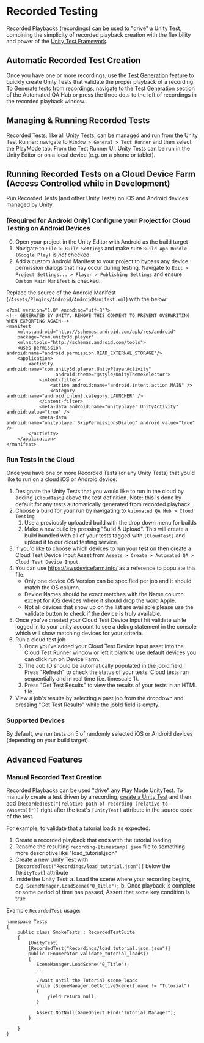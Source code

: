 # Recorded Testing
Recorded Playbacks (recordings) can be used to "drive" a Unity Test, combining the simplicity of recorded playback creation with the flexibility and power of the [Unity Test Framework](https://docs.unity3d.com/Packages/com.unity.test-framework@latest).

## Automatic Recorded Test Creation
Once you have one or more recordings, use the [Test Generation](TestGeneration.md) feature to quickly create Unity Tests that validate the proper playback of a recording. To Generate tests from recordings, navigate to the Test Generation section of the Automated QA Hub or press the three dots to the left of recordings in the recorded playback window..

## Managing & Running Recorded Tests
Recorded Tests, like all Unity Tests, can be managed and run from the Unity Test Runner: navigate to `Window > General > Test Runner` and then select the PlayMode tab. From the Test Runner UI, Unity Tests can be run in the Unity Editor or on a local device (e.g. on a phone or tablet).

## Running Recorded Tests on a Cloud Device Farm (Access Controlled while in Development)
Run Recorded Tests (and other Unity Tests) on iOS and Android devices managed by Unity.

### [Required for Android Only] Configure your Project for Cloud Testing on Android Devices
0. Open your project in the Unity Editor with Android as the build target
1. Navigate to `File > Build Settings` and make sure `Build App Bundle (Google Play)` is *not* checked.
2. Add a custom Android Manifest to your project to bypass any device permission dialogs that may occur during testing. Navigate to `Edit > Project Settings... > Player > Publishing Settings` and ensure `Custom Main Manifest` is checked.

Replace the source of the Android Manifest (`/Assets/Plugins/Android/AndroidManifest.xml`) with the below:

```
<?xml version="1.0" encoding="utf-8"?>
<!-- GENERATED BY UNITY. REMOVE THIS COMMENT TO PREVENT OVERWRITING WHEN EXPORTING AGAIN-->
<manifest
    xmlns:android="http://schemas.android.com/apk/res/android"
    package="com.unity3d.player"
    xmlns:tools="http://schemas.android.com/tools">
    <uses-permission android:name="android.permission.READ_EXTERNAL_STORAGE"/>
    <application>
        <activity android:name="com.unity3d.player.UnityPlayerActivity"
                  android:theme="@style/UnityThemeSelector">
            <intent-filter>
                <action android:name="android.intent.action.MAIN" />
                <category android:name="android.intent.category.LAUNCHER" />
            </intent-filter>
            <meta-data android:name="unityplayer.UnityActivity" android:value="true" />
            <meta-data android:name="unityplayer.SkipPermissionsDialog" android:value="true" />
        </activity>
    </application>
</manifest>
```

### Run Tests in the Cloud
Once you have one or more Recorded Tests (or any Unity Tests) that you'd like to run on a cloud iOS or Android device:

1. Designate the Unity Tests that you would like to run in the cloud by adding `[CloudTest]` above the test definition. Note: this is done by default for any tests automatically generated from recorded playback.
2. Choose a build for your run by navigating to `Automated QA Hub > Cloud Testing`
    1. Use a previously uploaded build with the drop down menu for builds
    2. Make a new build by pressing "Build & Upload". This will create a build bundled with all of your tests tagged with  `[CloudTest]` and upload it to our cloud testing service.
3. If you'd like to choose which devices to run your test on then create a Cloud Test Device Input Asset from `Assets > Create > Automated QA > Cloud Test Device Input`.
4. You can use https://awsdevicefarm.info/ as a reference to populate this file.
    - Only one device OS Version can be specified per job and it should match the OS column.
    - Device Names should be exact matches with the Name column except for iOS devices where it should drop the word Apple.
    - Not all devices that show up on the list are available please use the validate button to check if the device is truly available.
5. Once you've created your Cloud Test Device Input hit validate while logged in to your unity account to see a debug statement in the console which will show matching devices for your criteria.
6. Run a cloud test job
    1. Once you've added your Cloud Test Device Input asset into the Cloud Test Runner window or left it blank to use default devices you can click run on Device Farm.
    2. The Job ID should be automatically populated in the jobid field. Press "Refresh" to check the status of your tests. Cloud tests run sequentially and in real time (i.e. timescale 1).
    3. Press "Get Test Results" to view the results of your tests in an HTML file.
7. View a job's results by selecting a past job from the dropdown and pressing "Get Test Results" while the jobId field is empty.

### Supported Devices
By default, we run tests on 5 of randomly selected iOS or Android devices (depending on your build target).


## Advanced Features

### Manual Recorded Test Creation
Recorded Playbacks can be used "drive" any Play Mode UnityTest. To manually create a test driven by a recording, [create a Unity Test](https://docs.unity3d.com/Packages/com.unity.test-framework@1.1/manual/workflow-create-playmode-test.html) and then add `[RecordedTest("[relative path of recording (relative to /Assets)]")]` right after the test's `[UnityTest]` attribute in the source code of the test.

For example, to validate that a tutorial loads as expected:
1. Create a recorded playback that ends with the tutorial loading
2. Rename the resulting `recording-[timestamp].json` file to something more descriptive like "load_tutorial.json"
3. Create a new Unity Test with `[RecordedTest("Recordings/load_tutorial.json")]` below the `[UnityTest]` attribute
4. Inside the Unity Test:
   a. Load the scene where your recording begins, e.g. `SceneManager.LoadScene("0_Title");`
   b. Once playback is complete or some period of time has passed, Assert that some key condition is true


Example `RecordedTest` usage:
```file
namespace Tests
{
    public class SmokeTests : RecordedTestSuite
    {
        [UnityTest]
        [RecordedTest("Recordings/load_tutorial.json.json")]
        public IEnumerator validate_tutorial_loads()
        {
           SceneManager.LoadScene("0_Title");
           ...
           
           //wait until the Tutorial scene loads
           while (SceneManager.GetActiveScene().name != "Tutorial")
           {
               yield return null;
           }
           
           Assert.NotNull(GameObject.Find("Tutorial_Manager");
        }
        
    }
}
```

